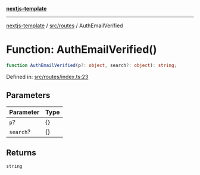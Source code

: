 [**nextjs-template**](README.md)

---

[nextjs-template](README.md) / [src/routes](src.routes.md) / AuthEmailVerified

# Function: AuthEmailVerified()

```ts
function AuthEmailVerified(p?: object, search?: object): string;
```

Defined in: [src/routes/index.ts:23](https://github.com/mariolim96/Easy-Check-In/blob/e840a4393cceae48bed5204292fc61d73f9f5dbb/src/routes/index.ts#L23)

## Parameters

| Parameter | Type |
| --------- | ---- |
| `p`?      | \{\} |
| `search`? | \{\} |

## Returns

`string`
